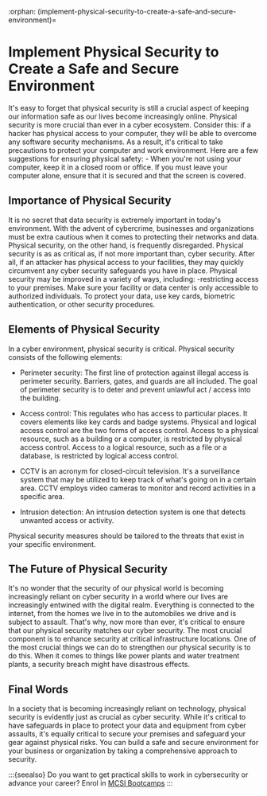 :orphan:
(implement-physical-security-to-create-a-safe-and-secure-environment)=
# Implement Physical Security to Create a Safe and Secure Environment
 

It's easy to forget that physical security is still a crucial aspect of keeping our information safe as our lives become increasingly online. Physical security is more crucial than ever in a cyber ecosystem. Consider this: if a hacker has physical access to your computer, they will be able to overcome any software security mechanisms. As a result, it's critical to take precautions to protect your computer and work environment. Here are a few suggestions for ensuring physical safety: - When you're not using your computer, keep it in a closed room or office. If you must leave your computer alone, ensure that it is secured and that the screen is covered.

## Importance of Physical Security

It is no secret that data security is extremely important in today's environment. With the advent of cybercrime, businesses and organizations must be extra cautious when it comes to protecting their networks and data. Physical security, on the other hand, is frequently disregarded. Physical security is as as critical as, if not more important than, cyber security. After all, if an attacker has physical access to your facilities, they may quickly circumvent any cyber security safeguards you have in place. Physical security may be improved in a variety of ways, including: -restricting access to your premises. Make sure your facility or data center is only accessible to authorized individuals. To protect your data, use key cards, biometric authentication, or other security procedures.

## Elements of Physical Security

In a cyber environment, physical security is critical. Physical security consists of the following elements:

- Perimeter security: The first line of protection against illegal access is perimeter security. Barriers, gates, and guards are all included. The goal of perimeter security is to deter and prevent unlawful act / access into the building.

- Access control: This regulates who has access to particular places. It covers elements like key cards and badge systems. Physical and logical access control are the two forms of access control. Access to a physical resource, such as a building or a computer, is restricted by physical access control. Access to a logical resource, such as a file or a database, is restricted by logical access control.

- CCTV is an acronym for closed-circuit television. It's a surveillance system that may be utilized to keep track of what's going on in a certain area. CCTV employs video cameras to monitor and record activities in a specific area.

- Intrusion detection: An intrusion detection system is one that detects unwanted access or activity.

Physical security measures should be tailored to the threats that exist in your specific environment.

## The Future of Physical Security

It's no wonder that the security of our physical world is becoming increasingly reliant on cyber security in a world where our lives are increasingly entwined with the digital realm. Everything is connected to the internet, from the homes we live in to the automobiles we drive and is subject to assault. That's why, now more than ever, it's critical to ensure that our physical security matches our cyber security. The most crucial component is to enhance security at critical infrastructure locations. One of the most crucial things we can do to strengthen our physical security is to do this. When it comes to things like power plants and water treatment plants, a security breach might have disastrous effects.

## Final Words

In a society that is becoming increasingly reliant on technology, physical security is evidently just as crucial as cyber security. While it's critical to have safeguards in place to protect your data and equipment from cyber assaults, it's equally critical to secure your premises and safeguard your gear against physical risks. You can build a safe and secure environment for your business or organization by taking a comprehensive approach to security.

:::{seealso}
Do you want to get practical skills to work in cybersecurity or advance your career? Enrol in [MCSI Bootcamps](https://www.mosse-institute.com/bootcamps.html)
:::